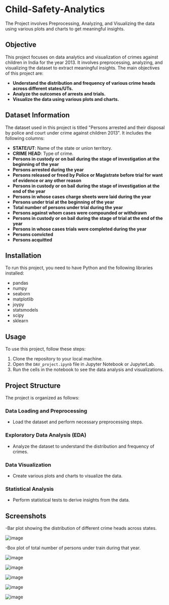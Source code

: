 # Child-Safety-Analytics
The Project involves Preprocessing, Analyzing, and Visualizing the data using various plots and charts to get meaningful insights. 

## Objective
This project focuses on data analytics and visualization of crimes against children in India for the year 2013. It involves preprocessing, analyzing, and visualizing the dataset to extract meaningful insights. The main objectives of this project are:
- **Understand the distribution and frequency of various crime heads across different states/UTs.**
- **Analyze the outcomes of arrests and trials.**
- **Visualize the data using various plots and charts.**

## Dataset Information

The dataset used in this project is titled "Persons arrested and their disposal by police and court under crime against children 2013". It includes the following columns:

- **STATE/UT**: Name of the state or union territory.
- **CRIME HEAD**: Type of crime.
- **Persons in custody or on bail during the stage of investigation at the beginning of the year**
- **Persons arrested during the year**
- **Persons released or freed by Police or Magistrate before trial for want of evidence or any other reason**
- **Persons in custody or on bail during the stage of investigation at the end of the year**
- **Persons in whose cases charge sheets were laid during the year**
- **Persons under trial at the beginning of the year**
- **Total number of persons under trial during the year**
- **Persons against whom cases were compounded or withdrawn**
- **Persons in custody or on bail during the stage of trial at the end of the year**
- **Persons in whose cases trials were completed during the year**
- **Persons convicted**
- **Persons acquitted**

## Installation

To run this project, you need to have Python and the following libraries installed:

- pandas
- numpy
- seaborn
- matplotlib
- joypy
- statsmodels
- scipy
- sklearn

## Usage

To use this project, follow these steps:

1. Clone the repository to your local machine.
2. Open the `DAV_project.ipynb` file in Jupyter Notebook or JupyterLab.
3. Run the cells in the notebook to see the data analysis and visualizations.

## Project Structure

The project is organized as follows:

### Data Loading and Preprocessing

- Load the dataset and perform necessary preprocessing steps.

### Exploratory Data Analysis (EDA)

- Analyze the dataset to understand the distribution and frequency of crimes.

### Data Visualization

- Create various plots and charts to visualize the data.

### Statistical Analysis

- Perform statistical tests to derive insights from the data.

## Screenshots

-Bar plot showing the distribution of different crime heads across states.

![image](https://github.com/Akanksha2011/Child-Safety-Analytics/assets/96917420/f03e39cc-d238-4928-abb3-6e4145f75428)

-Box plot of total number of persons under train during that year.

![image](https://github.com/Akanksha2011/Child-Safety-Analytics/assets/96917420/5bffe690-aa11-44bd-bbd0-2f3a8e0c42dd)

![image](https://github.com/Akanksha2011/Child-Safety-Analytics/assets/96917420/66689bc7-4687-4fc1-87e6-c43033531e2e)

![image](https://github.com/Akanksha2011/Child-Safety-Analytics/assets/96917420/371bfa37-4c33-4de9-a6a3-afa9bf63d2c7)



![image](https://github.com/Akanksha2011/Child-Safety-Analytics/assets/96917420/d301cb82-cbf9-4f60-89ce-742a620dec01)

![image](https://github.com/Akanksha2011/Child-Safety-Analytics/assets/96917420/4592567f-f63b-4ca7-b006-a54c365c7bfc)







